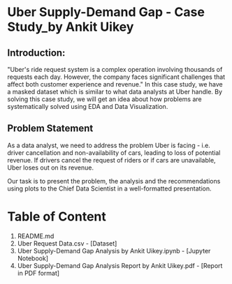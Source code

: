 # Uber Supply-Demand Gap - Case Study_by Ankit Uikey
## Introduction: 
"Uber's ride request system is a complex operation involving thousands of requests each day. However, the company faces significant challenges that affect both customer experience and revenue."
In this case study, we have a masked dataset which is similar to what data analysts at Uber handle. By solving this case study, we will get an idea about how problems are systematically solved using EDA and Data Visualization.

## Problem Statement
As a data analyst, we need to address the problem Uber is facing - i.e. driver cancellation and non-availability of cars, leading to loss of potential revenue.
If drivers cancel the request of riders or if cars are unavailable, Uber loses out on its revenue.

Our task is to present the problem, the analysis and the recommendations using plots to the Chief Data Scientist in a well-formatted presentation.

# Table of Content
1. README.md 
2. Uber Request Data.csv  - [Dataset]
3. Uber Supply-Demand Gap Analysis by Ankit Uikey.ipynb  -  [Jupyter Notebook]
4. Uber Supply-Demand Gap Analysis Report by Ankit Uikey.pdf  -  [Report in PDF format]
